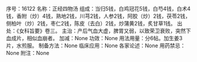 序号：16122
名称：正经四物汤
组成：当归5钱，白鸡冠花5钱，白芍4钱，白术4钱，香附（炒）4钱，熟地2钱，川芎2钱，人参2钱，阿胶（炒）2钱，茯苓2钱，侧柏叶（炒）2钱，枣仁2钱，陈皮（去白）2钱，炒蒲黄2钱，炙甘草1钱。
出处：《女科旨要》卷三。
主治：产后气血大虚，脾胃又弱，以致荣卫衰败，突然下血成片，相似血崩者。
加减：None
功效：None
用法用量：分6帖。加生姜3片，水煎服。
制备方法：None
临床应用：None
各家论述：None
用药禁忌：None
附注：None
